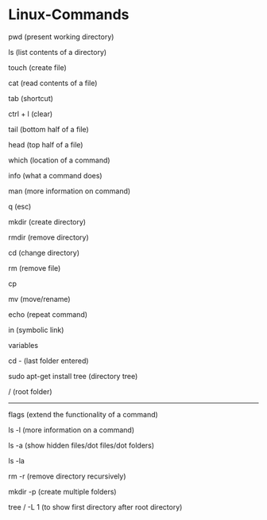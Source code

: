 # Linux-Commands
pwd (present working directory)

ls (list contents of a directory)

touch (create file)

cat (read contents of a file)

tab (shortcut)

ctrl + l (clear)

tail  (bottom half of a file)

head (top half of a file)

which (location of a command)

info (what a command does)

man (more information on command)

q (esc)

mkdir (create directory)

rmdir (remove directory)

cd (change directory)

rm (remove file)

cp

mv  (move/rename)

echo (repeat command)

in (symbolic link)

variables

cd - (last folder entered)

sudo apt-get install tree (directory tree)

/  (root folder)


-------------------------------------------------------------------------------

flags (extend the functionality of a command)

 ls -l (more information on a command)

 ls -a (show hidden files/dot files/dot folders)

 ls -la 

 rm -r (remove directory recursively)
 
 mkdir -p (create multiple folders)
 
 tree / -L 1 (to show first directory after root directory)
 
